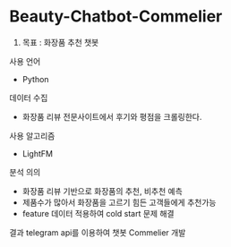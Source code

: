 # Beauty-Chatbot-Commelier
1. 목표 : 화장품 추천 챗봇

사용 언어 
- Python

데이터 수집
- 화장품 리뷰 전문사이트에서 후기와 평점을 크롤링한다.  
  
사용 알고리즘
- LightFM  

분석 의의
- 화장품 리뷰 기반으로 화장품의 추천, 비추천 예측
- 제품수가 많아서 화장품을 고르기 힘든 고객들에게 추천가능 
- feature 데이터 적용하여 cold start 문제 해결 

결과 telegram api를 이용하여 챗봇 Commelier 개발 
